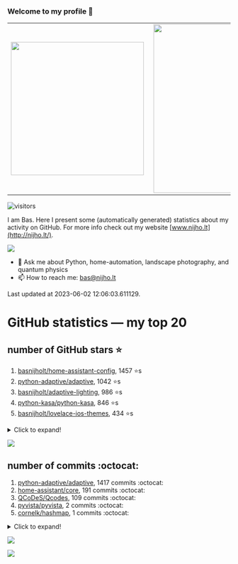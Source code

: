 ### Welcome to my profile 👋

<center>
  <table>
    <tr>
        <td><img width="300px" align="left" src="https://github-readme-stats.vercel.app/api/top-langs/?username=basnijholt&hide=TeX,Jupyter%20Notebook&layout=compact&theme=radical" /></td>
        <td><img align='right' src="https://github-readme-stats.vercel.app/api?username=basnijholt&show_icons=true&theme=radical" width="380"></td>
    </tr>
  </table>
</center>

![visitors](https://visitor-badge.glitch.me/badge?page_id=basnijholt.visitor-badge)

I am Bas. Here I present some (automatically generated) statistics about my activity on GitHub. For more info check out my website [www.nijho.lt](http://nijho.lt/).

![](https://www.nijho.lt/authors/admin/avatar_hu9e60e4b9bc120dfb6a666009f2878da6_182107_250x250_fill_q90_lanczos_center.jpg)

- 💬 Ask me about Python, home-automation, landscape photography, and quantum physics
- 📫 How to reach me: bas@nijho.lt

Last updated at 2023-06-02 12:06:03.611129.

# GitHub statistics — my top 20

## number of GitHub stars ⭐️

1. [basnijholt/home-assistant-config](https://github.com/basnijholt/home-assistant-config/), 1457 ⭐️s
2. [python-adaptive/adaptive](https://github.com/python-adaptive/adaptive/), 1042 ⭐️s
3. [basnijholt/adaptive-lighting](https://github.com/basnijholt/adaptive-lighting/), 986 ⭐️s
4. [python-kasa/python-kasa](https://github.com/python-kasa/python-kasa/), 846 ⭐️s
5. [basnijholt/lovelace-ios-themes](https://github.com/basnijholt/lovelace-ios-themes/), 434 ⭐️s
<details><summary>Click to expand!</summary>

6. [basnijholt/lovelace-ios-dark-mode-theme](https://github.com/basnijholt/lovelace-ios-dark-mode-theme/), 411 ⭐️s
7. [basnijholt/miflora](https://github.com/basnijholt/miflora/), 360 ⭐️s
8. [basnijholt/rsync-time-machine.py](https://github.com/basnijholt/rsync-time-machine.py/), 290 ⭐️s
9. [topocm/topocm_content](https://github.com/topocm/topocm_content/), 240 ⭐️s
10. [basnijholt/home-assistant-streamdeck-yaml](https://github.com/basnijholt/home-assistant-streamdeck-yaml/), 107 ⭐️s
11. [basnijholt/home-assistant-macbook-touch-bar](https://github.com/basnijholt/home-assistant-macbook-touch-bar/), 92 ⭐️s
12. [kwant-project/kwant](https://github.com/kwant-project/kwant/), 73 ⭐️s
13. [basnijholt/markdown-code-runner](https://github.com/basnijholt/markdown-code-runner/), 70 ⭐️s
14. [basnijholt/home-assistant-streamdeck-yaml-addon](https://github.com/basnijholt/home-assistant-streamdeck-yaml-addon/), 43 ⭐️s
15. [basnijholt/aiokef](https://github.com/basnijholt/aiokef/), 29 ⭐️s
16. [basnijholt/thesis-cover](https://github.com/basnijholt/thesis-cover/), 25 ⭐️s
17. [basnijholt/instacron](https://github.com/basnijholt/instacron/), 19 ⭐️s
18. [basnijholt/adaptive-scheduler](https://github.com/basnijholt/adaptive-scheduler/), 17 ⭐️s
19. [basnijholt/addon-otmonitor](https://github.com/basnijholt/addon-otmonitor/), 14 ⭐️s
20. [kwant-project/kwant-tutorial-2016](https://github.com/kwant-project/kwant-tutorial-2016/), 13 ⭐️s

</details>

![](https://github.com/basnijholt/basnijholt/raw/main/stars_over_time.png)

## number of commits :octocat:

1. [python-adaptive/adaptive](https://github.com/python-adaptive/adaptive/), 1417 commits :octocat:
2. [home-assistant/core](https://github.com/home-assistant/core/), 191 commits :octocat:
3. [QCoDeS/Qcodes](https://github.com/QCoDeS/Qcodes/), 109 commits :octocat:
4. [pyvista/pyvista](https://github.com/pyvista/pyvista/), 2 commits :octocat:
5. [cornelk/hashmap](https://github.com/cornelk/hashmap/), 1 commits :octocat:
<details><summary>Click to expand!</summary>

6. [conda-forge/shapely-feedstock](https://github.com/conda-forge/shapely-feedstock/), 0 commits :octocat:
7. [hassio-addons/addon-vscode](https://github.com/hassio-addons/addon-vscode/), 0 commits :octocat:
8. [basnijholt/hpc05](https://github.com/basnijholt/hpc05/), 0 commits :octocat:
9. [basnijholt/molecular-dynamics-FORTRAN](https://github.com/basnijholt/molecular-dynamics-FORTRAN/), 0 commits :octocat:
10. [conda-forge/staged-recipes](https://github.com/conda-forge/staged-recipes/), 0 commits :octocat:
11. [mdichtler/PancakeSwap-Price-Scraper](https://github.com/mdichtler/PancakeSwap-Price-Scraper/), 0 commits :octocat:
12. [conda-forge/nbstripout-feedstock](https://github.com/conda-forge/nbstripout-feedstock/), 0 commits :octocat:
13. [conda-forge/panel-feedstock](https://github.com/conda-forge/panel-feedstock/), 0 commits :octocat:
14. [basnijholt/variational-quantum-monte-carlo](https://github.com/basnijholt/variational-quantum-monte-carlo/), 0 commits :octocat:
15. [PaulAnnekov/tuyaha](https://github.com/PaulAnnekov/tuyaha/), 0 commits :octocat:
16. [conda-forge/occt-feedstock](https://github.com/conda-forge/occt-feedstock/), 0 commits :octocat:
17. [conda-forge/holoviews-feedstock](https://github.com/conda-forge/holoviews-feedstock/), 0 commits :octocat:
18. [Textualize/rich](https://github.com/Textualize/rich/), 0 commits :octocat:
19. [sabnzbd/sabnzbd](https://github.com/sabnzbd/sabnzbd/), 0 commits :octocat:
20. [pre-commit/pre-commit](https://github.com/pre-commit/pre-commit/), 0 commits :octocat:

</details>

![](https://github.com/basnijholt/basnijholt/raw/main/commits_per_hour.png)

![](https://github.com/basnijholt/basnijholt/raw/main/commits_per_weekday.png)

